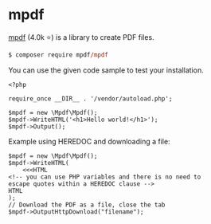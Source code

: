 # mpdf

<div class="row row-cols-md-2"><div>

[mpdf](https://github.com/mpdf/mpdf) (4.0k ⭐) is a library to create PDF files.

```ps
$ composer require mpdf/mpdf
```

You can use the given code sample to test your installation.

```php!
<?php

require_once __DIR__ . '/vendor/autoload.php';

$mpdf = new \Mpdf\Mpdf();
$mpdf->WriteHTML('<h1>Hello world!</h1>');
$mpdf->Output();
```
</div><div>

Example using HEREDOC and downloading a file:

```php!
$mpdf = new \Mpdf\Mpdf();
$mpdf->WriteHTML(
    <<<HTML
<!-- you can use PHP variables and there is no need to
escape quotes within a HEREDOC clause -->
HTML
);
// Download the PDF as a file, close the tab
$mpdf->OutputHttpDownload("filename");
```
</div></div>